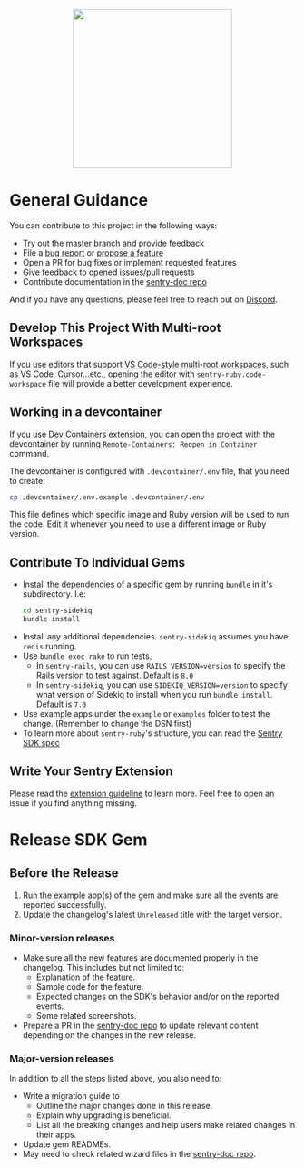 <p align="center">
  <a href="https://sentry.io" target="_blank" align="center">
    <img src="https://sentry-brand.storage.googleapis.com/sentry-logo-black.png" width="280">
  </a>
  <br />
</p>

# General Guidance

You can contribute to this project in the following ways:

- Try out the master branch and provide feedback
- File a [bug report] or [propose a feature]
- Open a PR for bug fixes or implement requested features
- Give feedback to opened issues/pull requests
- Contribute documentation in the [sentry-doc repo]

And if you have any questions, please feel free to reach out on [Discord].

## Develop This Project With Multi-root Workspaces

If you use editors that support [VS Code-style multi-root workspaces](https://code.visualstudio.com/docs/editor/multi-root-workspaces),
such as VS Code, Cursor...etc., opening the editor with `sentry-ruby.code-workspace` file will provide a better development experience.

## Working in a devcontainer

If you use [Dev Containers](https://marketplace.visualstudio.com/items?itemName=ms-vscode-remote.remote-containers) extension, you can open the project with the devcontainer by running `Remote-Containers: Reopen in Container` command.

The devcontainer is configured with `.devcontainer/.env` file, that you need to create:

```bash
cp .devcontainer/.env.example .devcontainer/.env
```

This file defines which specific image and Ruby version will be used to run the code. Edit it whenever you need to use a different image or Ruby version.

## Contribute To Individual Gems

- Install the dependencies of a specific gem by running `bundle` in it's subdirectory. I.e:
  ```bash
  cd sentry-sidekiq
  bundle install
  ```
- Install any additional dependencies. `sentry-sidekiq` assumes you have `redis` running.
- Use `bundle exec rake` to run tests.
  - In `sentry-rails`, you can use `RAILS_VERSION=version` to specify the Rails version to test against. Default is `8.0`
  - In `sentry-sidekiq`, you can use `SIDEKIQ_VERSION=version` to specify what version of Sidekiq to install when you run `bundle install`. Default is `7.0`
- Use example apps under the `example` or `examples` folder to test the change. (Remember to change the DSN first)
- To learn more about `sentry-ruby`'s structure, you can read the [Sentry SDK spec]

## Write Your Sentry Extension

Please read the [extension guideline] to learn more. Feel free to open an issue if you find anything missing.

# Release SDK Gem

## Before the Release

1. Run the example app(s) of the gem and make sure all the events are reported successfully.
2. Update the changelog's latest `Unreleased` title with the target version.

### Minor-version releases

- Make sure all the new features are documented properly in the changelog. This includes but not limited to:
  - Explanation of the feature.
  - Sample code for the feature.
  - Expected changes on the SDK's behavior and/or on the reported events.
  - Some related screenshots.
- Prepare a PR in the [sentry-doc repo] to update relevant content depending on the changes in the new release.

### Major-version releases

In addition to all the steps listed above, you also need to:

- Write a migration guide to
  - Outline the major changes done in this release.
  - Explain why upgrading is beneficial.
  - List all the breaking changes and help users make related changes in their apps.
- Update gem READMEs.
- May need to check related wizard files in the [sentry-doc repo].


[bug report]: https://github.com/getsentry/sentry-ruby/issues/new?template=bug_report.md
[propose a feature]: https://github.com/getsentry/sentry-ruby/issues/new?template=feature_request.md
[extension guideline]: https://github.com/getsentry/sentry-ruby/blob/master/EXTENSION.md
[Sentry SDK spec]: https://develop.sentry.dev/sdk/unified-api/
[sentry-doc repo]: https://github.com/getsentry/sentry-docs
[Discord]: https://discord.gg/Ww9hbqr
